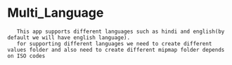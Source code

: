 # Multi_Language
       This app supports different languages such as hindi and english(by default we will have english language).
       for supporting different languages we need to create different values folder and also need to create different mipmap folder depends on ISO codes
